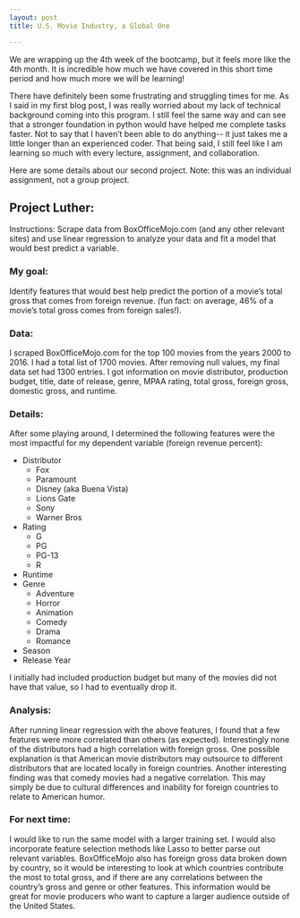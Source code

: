 ```yaml
---
layout: post
title: U.S. Movie Industry, a Global One

---
```


We are wrapping up the 4th week of the bootcamp, but it feels more like the 4th month. It is incredible how much we have covered in this short time period and how much more we will be learning!  

There have definitely been some frustrating and struggling times for me. As I said in my first blog post, I was really worried about my lack of technical background coming into this program. I still feel the same way and can see that a stronger foundation in python would have helped me complete tasks faster. Not to say that I haven’t been able to do anything-- it just takes me a little longer than an experienced coder. That being said, I still feel like I am learning so much with every lecture, assignment, and collaboration.  

Here are some details about our second project. Note: this was an individual assignment, not a group project.  

## Project Luther:  

Instructions: Scrape data from BoxOfficeMojo.com (and any other relevant sites) and use linear regression to analyze your data and fit a model that would best predict a variable.  

### My goal: 

Identify features that would best help predict the portion of a movie’s total gross that comes from foreign revenue. (fun fact: on average, 46% of a movie’s total gross comes from foreign sales!).  

### Data:
 
I scraped BoxOfficeMojo.com for the top 100 movies from the years 2000 to 2016. I had a total list of 1700 movies. After removing null values, my final data set had 1300 entries. I got information on movie distributor, production budget, title, date of release, genre, MPAA rating, total gross, foreign gross, domestic gross, and runtime.  


### Details: 

After some playing around, I determined the following features were the most impactful for my dependent variable (foreign revenue percent):  
* Distributor  
	- Fox  
	- Paramount  
	- Disney (aka Buena Vista)  
	- Lions Gate  
	- Sony  
	- Warner Bros  
* Rating  
	- G  
	- PG  
	- PG-13  
	- R  
* Runtime  
* Genre  
	- Adventure  
	- Horror  
	- Animation  
	- Comedy  
	- Drama  
	- Romance  
* Season  
* Release Year  

I initially had included production budget but many of the movies did not have that value, so I had to eventually drop it. 

### Analysis: 
After running linear regression with the above features, I found that a few features were more correlated than others (as expected). Interestingly none of the distributors had a high correlation with foreign gross. One possible explanation is that American movie distributors may outsource to different distributors that are located locally in foreign countries. Another interesting finding was that comedy movies had a negative correlation. This may simply be due to cultural differences and inability for foreign countries to relate to American humor. 

### For next time:  
I would like to run the same model with a larger training set. I would also incorporate feature selection methods like Lasso to better parse out relevant variables. BoxOfficeMojo also has foreign gross data broken down by country, so it would be interesting to look at which countries contribute the most to total gross, and if there are any correlations between the country’s gross and genre or other features. This information would be great for movie producers who want to capture a larger audience outside of the United States.  